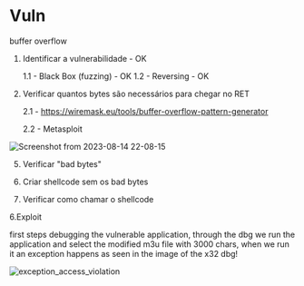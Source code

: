 # Vuln
buffer overflow

1. Identificar a vulnerabilidade - OK
   
	1.1 - Black Box (fuzzing) - OK
   	1.2 - Reversing - OK
	
3. Verificar quantos bytes são necessários para chegar no RET
   
	2.1 - https://wiremask.eu/tools/buffer-overflow-pattern-generator
	
	2.2 - Metasploit

![Screenshot from 2023-08-14 22-08-15](https://github.com/igusil/buff3r_ov3rflow/assets/89313216/796abfe1-d62b-4160-83a4-11b7af56e7e3)


	
5. Verificar "bad bytes"

6. Criar shellcode sem os bad bytes

7. Verificar como chamar o shellcode

6.Exploit

first steps debugging the vulnerable application, through the dbg we run the application and select the modified m3u file with 3000 chars, when we run it an exception happens as seen in the image of the x32 dbg!

![exception_access_violation](https://github.com/igusil/Vuln/assets/89313216/8e43e831-a6ef-4076-912f-db946d45f159)

